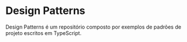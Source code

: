 # Design Patterns
Design Patterns é um repositório composto por exemplos de padrões de projeto escritos em TypeScript.

